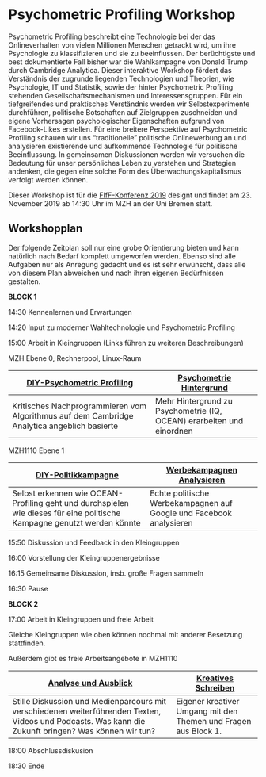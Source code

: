 # Psychometric Profiling Workshop

Psychometric Profiling beschreibt eine Technologie bei der das Onlineverhalten von vielen Millionen Menschen getrackt wird, um ihre Psychologie zu klassifizieren und sie zu beeinflussen. Der berüchtigste und best dokumentierte Fall bisher war die Wahlkampagne von Donald Trump durch Cambridge Analytica. Dieser interaktive Workshop fördert das Verständnis der zugrunde liegenden Technologien und Theorien, wie Psychologie, IT und Statistik, sowie der hinter Psychometric Profiling stehenden Gesellschaftsmechanismen und Interessensgruppen. Für ein tiefgreifendes und praktisches Verständnis werden wir Selbstexperimente durchführen, politische Botschaften auf Zielgruppen zuschneiden und eigene Vorhersagen psychologischer Eigenschaften aufgrund von Facebook-Likes erstellen. Für eine breitere Perspektive auf Psychometric Profiling schauen wir uns “traditionelle” politische Onlinewerbung an und analysieren existierende und aufkommende Technologie für politische Beeinflussung. In gemeinsamen Diskussionen werden wir versuchen die Bedeutung für unser persönliches Leben zu verstehen und Strategien andenken, die gegen eine solche Form des Überwachungskapitalismus verfolgt werden können.

Dieser Workshop ist für die [FIfF-Konferenz 2019](2019.fiffkon.de) designt und findet am 23. November 2019 ab 14:30 Uhr im MZH an der Uni Bremen statt.

## Workshopplan

Der folgende Zeitplan soll nur eine grobe Orientierung bieten und kann natürlich nach Bedarf komplett umgeworfen werden.
Ebenso sind alle Aufgaben nur als Anregung gedacht und es ist sehr erwünscht, dass alle von diesem Plan abweichen und nach ihren eigenen Bedürfnissen gestalten.

**BLOCK 1**

14:30 Kennenlernen und Erwartungen

14:20 Input zu moderner Wahltechnologie und Psychometric Profiling

15:00 Arbeit in Kleingruppen (Links führen zu weiteren Beschreibungen)

MZH Ebene 0, Rechnerpool, Linux-Raum

| [DIY-Psychometric Profiling](psychometric_profiling.ipynb) | [Psychometrie Hintergrund](Psychometrie.pdf) |
|----------------------------|--------------------------|
| Kritisches Nachprogrammieren vom Algorithmus auf dem Cambridge Analytica angeblich basierte | Mehr Hintergrund zu Psychometrie (IQ, OCEAN) erarbeiten und einordnen |

MZH1110 Ebene 1

| [DIY-Politikkampagne](DIY-Politikkampagne.pdf) | [Werbekampagnen Analysieren](Werbekampagnen.pdf) |
|---------------------|----------------|
| Selbst erkennen wie OCEAN-Profiling geht und durchspielen wie dieses für eine politische Kampagne genutzt werden könnte | Echte politische Werbekampagnen auf Google und Facebook analysieren |

15:50 Diskussion und Feedback in den Kleingruppen

16:00 Vorstellung der Kleingruppenergebnisse

16:15 Gemeinsame Diskussion, insb. große Fragen sammeln

16:30 Pause

**BLOCK 2**

17:00 Arbeit in Kleingruppen und freie Arbeit

Gleiche Kleingruppen wie oben können nochmal mit anderer Besetzung stattfinden.

Außerdem gibt es freie Arbeitsangebote in MZH1110

| [Analyse und Ausblick](Analyse.pdf) | [Kreatives Schreiben](Kreatives_Schreiben.pdf) |
|------------------|--------------|
| Stille Diskussion und Medienparcours mit verschiedenen weiterführenden Texten, Videos und Podcasts. Was kann die Zukunft bringen? Was können wir tun?  | Eigener kreativer Umgang mit den Themen und Fragen aus Block 1. |

18:00 Abschlussdiskusion

18:30 Ende

